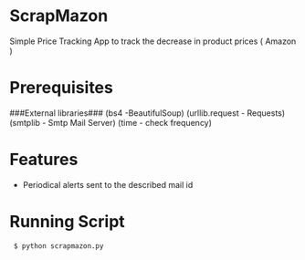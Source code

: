 # ScrapMazon
Simple Price Tracking App to track the decrease in  product prices ( Amazon )

#  Prerequisites
 ###External libraries###
     (bs4 -BeautifulSoup)
     (urllib.request - Requests)
     (smtplib - Smtp Mail Server)
     (time - check frequency)


    

# Features
* Periodical alerts sent to the described mail id

#  Running Script

     $ python scrapmazon.py
